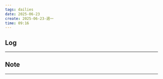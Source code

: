 ```yaml
---
tags: dailies  
date: 2025-06-23
create: 2025-06-23-週一
time: 09:16
---
```

## Log
---


## Note
---

